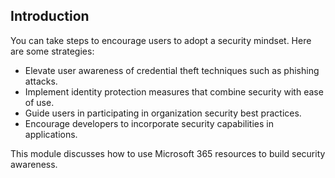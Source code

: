 ## Introduction

You can take steps to encourage users to adopt a security mindset. Here are some strategies:

- Elevate user awareness of credential theft techniques such as phishing attacks.
- Implement identity protection measures that combine security with ease of use.
- Guide users in participating in organization security best practices.
- Encourage developers to incorporate security capabilities in applications.

This module discusses how to use Microsoft 365 resources to build security awareness.
